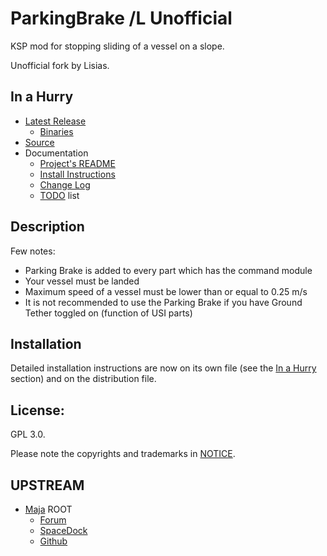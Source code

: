 # ParkingBrake /L Unofficial

KSP mod for stopping sliding of a vessel on a slope.

Unofficial fork by Lisias.


## In a Hurry

* [Latest Release](https://github.com/net-lisias-kspu/ParkingBrake/releases)
	+ [Binaries](https://github.com/net-lisias-kspu/ParkingBrake/tree/Archive)
* [Source](https://github.com/net-lisias-kspu/ParkingBrake)
* Documentation
	+ [Project's README](https://github.com/net-lisias-kspu/ParkingBrake/blob/master/README.md)
	+ [Install Instructions](https://github.com/net-lisias-kspu/ParkingBrake/blob/master/INSTALL.md)
	+ [Change Log](./CHANGE_LOG.md)
	+ [TODO](./TODO.md) list


## Description

Few notes:

* Parking Brake is added to every part which has the command module
* Your vessel must be landed
* Maximum speed of a vessel must be lower than or equal to 0.25 m/s
* It is not recommended to use the Parking Brake if you have Ground Tether toggled on (function of USI parts)



## Installation

Detailed installation instructions are now on its own file (see the [In a Hurry](#in-a-hurry) section) and on the distribution file.

## License:

GPL 3.0.

Please note the copyrights and trademarks in [NOTICE](./NOTICE).


## UPSTREAM

* [Maja](https://forum.kerbalspaceprogram.com/index.php?/profile/168379-maja/) ROOT
	+ [Forum](https://forum.kerbalspaceprogram.com/index.php?/topic/180083-*)
	+ [SpaceDock](https://spacedock.info/mod/2018/Parking%20Brake)
	+ [Github](https://github.com/jarosm/KSP-ParkingBrake)
